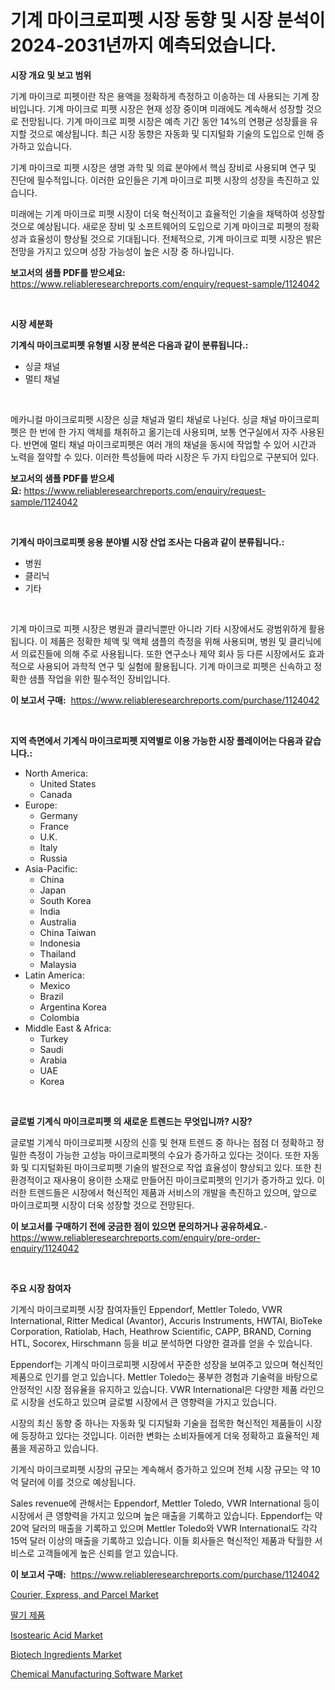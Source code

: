 <p><h1>기계 마이크로피펫 시장 동향 및 시장 분석이 2024-2031년까지 예측되었습니다.</h1></p><p><strong>시장 개요 및 보고 범위</strong></p>
<p><p>기계 마이크로 피펫이란 작은 용액을 정확하게 측정하고 이송하는 데 사용되는 기계 장비입니다. 기계 마이크로 피펫 시장은 현재 성장 중이며 미래에도 계속해서 성장할 것으로 전망됩니다. 기계 마이크로 피펫 시장은 예측 기간 동안 14%의 연평균 성장률을 유지할 것으로 예상됩니다. 최근 시장 동향은 자동화 및 디지털화 기술의 도입으로 인해 증가하고 있습니다.</p><p>기계 마이크로 피펫 시장은 생명 과학 및 의료 분야에서 핵심 장비로 사용되며 연구 및 진단에 필수적입니다. 이러한 요인들은 기계 마이크로 피펫 시장의 성장을 촉진하고 있습니다.</p><p>미래에는 기계 마이크로 피펫 시장이 더욱 혁신적이고 효율적인 기술을 채택하여 성장할 것으로 예상됩니다. 새로운 장비 및 소프트웨어의 도입으로 기계 마이크로 피펫의 정확성과 효율성이 향상될 것으로 기대됩니다. 전체적으로, 기계 마이크로 피펫 시장은 밝은 전망을 가지고 있으며 성장 가능성이 높은 시장 중 하나입니다.</p></p>
<p><strong>보고서의 샘플 PDF를 받으세요:</strong> <a href="https://www.reliableresearchreports.com/enquiry/request-sample/1124042">https://www.reliableresearchreports.com/enquiry/request-sample/1124042</a></p>
<p>&nbsp;</p>
<p><strong>시장 세분화</strong></p>
<p><strong>기계식 마이크로피펫 유형별 시장 분석은 다음과 같이 분류됩니다.:</strong></p>
<p><ul><li>싱글 채널</li><li>멀티 채널</li></ul></p>
<p>&nbsp;</p>
<p><p>메카니컬 마이크로피펫 시장은 싱글 채널과 멀티 채널로 나뉜다. 싱글 채널 마이크로피펫은 한 번에 한 가지 액체를 채취하고 옮기는데 사용되며, 보통 연구실에서 자주 사용된다. 반면에 멀티 채널 마이크로피펫은 여러 개의 채널을 동시에 작업할 수 있어 시간과 노력을 절약할 수 있다. 이러한 특성들에 따라 시장은 두 가지 타입으로 구분되어 있다.</p></p>
<p><strong>보고서의 샘플 PDF를 받으세요:</strong>&nbsp;<a href="https://www.reliableresearchreports.com/enquiry/request-sample/1124042">https://www.reliableresearchreports.com/enquiry/request-sample/1124042</a></p>
<p>&nbsp;</p>
<p><strong> 기계식 마이크로피펫 응용 분야별 시장 산업 조사는 다음과 같이 분류됩니다.:</strong></p>
<p><ul><li>병원</li><li>클리닉</li><li>기타</li></ul></p>
<p>&nbsp;</p>
<p><p>기계 마이크로 피펫 시장은 병원과 클리닉뿐만 아니라 기타 시장에서도 광범위하게 활용됩니다. 이 제품은 정확한 체액 및 액체 샘플의 측정을 위해 사용되며, 병원 및 클리닉에서 의료진들에 의해 주로 사용됩니다. 또한 연구소나 제약 회사 등 다른 시장에서도 효과적으로 사용되어 과학적 연구 및 실험에 활용됩니다. 기계 마이크로 피펫은 신속하고 정확한 샘플 작업을 위한 필수적인 장비입니다.</p></p>
<p><strong>이 보고서 구매:</strong>&nbsp; <a href="https://www.reliableresearchreports.com/purchase/1124042">https://www.reliableresearchreports.com/purchase/1124042</a></p>
<p>&nbsp;</p>
<p><strong>지역 측면에서 기계식 마이크로피펫 지역별로 이용 가능한 시장 플레이어는 다음과 같습니다.:</strong></p>
<p><ul>
    <li>
        North America:
        <ul>
            <li>United States</li>
            <li>Canada</li>
        </ul>
    </li>
    <li>
        Europe:
        <ul>
            <li>Germany</li>
            <li>France</li>
            <li>U.K.</li>
            <li>Italy</li>
            <li>Russia</li>
        </ul>
    </li>
    <li>
        Asia-Pacific:
        <ul>
            <li>China</li>
            <li>Japan</li>
            <li>South Korea</li>
            <li>India</li>
            <li>Australia</li>
            <li>China Taiwan</li>
            <li>Indonesia</li>
            <li>Thailand</li>
            <li>Malaysia</li>
        </ul>
    </li>
    <li>
        Latin America:
        <ul>
            <li>Mexico</li>
            <li>Brazil</li>
            <li>Argentina Korea</li>
            <li>Colombia</li>
        </ul>
    </li>
    <li>
        Middle East & Africa:
        <ul>
            <li>Turkey</li>
            <li>Saudi</li>
            <li>Arabia</li>
            <li>UAE</li>
            <li>Korea</li>
        </ul>
    </li>
    </ul></p>
<p>&nbsp;</p>
<p><strong>글로벌 기계식 마이크로피펫 의 새로운 트렌드는 무엇입니까? 시장?</strong></p>
<p><p>글로벌 기계식 마이크로피펫 시장의 신흥 및 현재 트렌드 중 하나는 점점 더 정확하고 정밀한 측정이 가능한 고성능 마이크로피펫의 수요가 증가하고 있다는 것이다. 또한 자동화 및 디지털화된 마이크로피펫 기술의 발전으로 작업 효율성이 향상되고 있다. 또한 친환경적이고 재사용이 용이한 소재로 만들어진 마이크로피펫의 인기가 증가하고 있다. 이러한 트렌드들은 시장에서 혁신적인 제품과 서비스의 개발을 촉진하고 있으며, 앞으로 마이크로피펫 시장이 더욱 성장할 것으로 전망된다.</p></p>
<p><strong>이 보고서를 구매하기 전에 궁금한 점이 있으면 문의하거나 공유하세요.</strong>- <a href="https://www.reliableresearchreports.com/enquiry/pre-order-enquiry/1124042">https://www.reliableresearchreports.com/enquiry/pre-order-enquiry/1124042</a></p>
<p>&nbsp;</p>
<p><strong>주요 시장 참여자</strong></p>
<p><p>기계식 마이크로피펫 시장 참여자들인 Eppendorf, Mettler Toledo, VWR International, Ritter Medical (Avantor), Accuris Instruments, HWTAI, BioTeke Corporation, Ratiolab, Hach, Heathrow Scientific, CAPP, BRAND, Corning HTL, Socorex, Hirschmann 등을 비교 분석하면 다양한 결과를 얻을 수 있습니다. </p><p>Eppendorf는 기계식 마이크로피펫 시장에서 꾸준한 성장을 보여주고 있으며 혁신적인 제품으로 인기를 얻고 있습니다. Mettler Toledo는 풍부한 경험과 기술력을 바탕으로 안정적인 시장 점유율을 유지하고 있습니다. VWR International은 다양한 제품 라인으로 시장을 선도하고 있으며 글로벌 시장에서 큰 영향력을 가지고 있습니다.</p><p>시장의 최신 동향 중 하나는 자동화 및 디지털화 기술을 접목한 혁신적인 제품들이 시장에 등장하고 있다는 것입니다. 이러한 변화는 소비자들에게 더욱 정확하고 효율적인 제품을 제공하고 있습니다.</p><p>기계식 마이크로피펫 시장의 규모는 계속해서 증가하고 있으며 전체 시장 규모는 약 10억 달러에 이를 것으로 예상됩니다.</p><p>Sales revenue에 관해서는 Eppendorf, Mettler Toledo, VWR International 등이 시장에서 큰 영향력을 가지고 있으며 높은 매출을 기록하고 있습니다. Eppendorf는 약 20억 달러의 매출을 기록하고 있으며 Mettler Toledo와 VWR International도 각각 15억 달러 이상의 매출을 기록하고 있습니다. 이들 회사들은 혁신적인 제품과 탁월한 서비스로 고객들에게 높은 신뢰를 얻고 있습니다.</p></p>
<p><strong>이 보고서 구매:</strong>&nbsp;&nbsp;<a href="https://www.reliableresearchreports.com/purchase/1124042">https://www.reliableresearchreports.com/purchase/1124042</a></p>
<p><p><a href="https://view.publitas.com/reportprime-1/courier-express-and-parcel-market-size-growth-and-forecast-from-2023-2030/">Courier, Express, and Parcel Market</a></p><p><a href="https://github.com/vsr06p4p49/Market-Research-Report-List-1/blob/main/1272255189881.md">딸기 제품</a></p><p><a href="https://github.com/provorikovar/Market-Research-Report-List-3/blob/main/isostearic-acid-market.md">Isostearic Acid Market</a></p><p><a href="https://github.com/CliffMedina6/Market-Research-Report-List-3/blob/main/biotech-ingredients-market.md">Biotech Ingredients Market</a></p><p><a href="https://eight-handstand-8fb.notion.site/Chemical-Manufacturing-Software-Market-Share-Market-New-Trends-Analysis-Report-By-Type-By-Applica-9fea7d13cbc9444cba269760fad0573f">Chemical Manufacturing Software Market</a></p></p>
